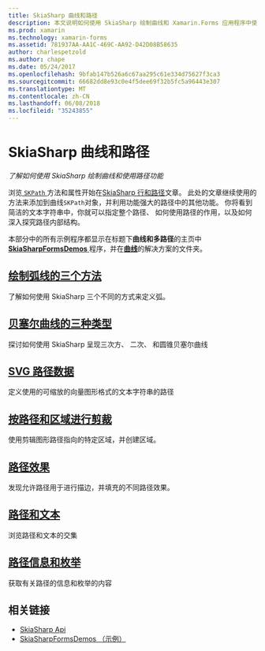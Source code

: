 ```yaml
---
title: SkiaSharp 曲线和路径
description: 本文说明如何使用 SkiaSharp 绘制曲线和 Xamarin.Forms 应用程序中使用路径功能，并演示这一替换示例代码。
ms.prod: xamarin
ms.technology: xamarin-forms
ms.assetid: 781937AA-AA1C-469C-AA92-D42D08B58635
author: charlespetzold
ms.author: chape
ms.date: 05/24/2017
ms.openlocfilehash: 9bfab147b526a6c67aa295c61e334d75627f3ca3
ms.sourcegitcommit: 66682dd8e93c0e4f5dee69f32b5fc5a96443e307
ms.translationtype: MT
ms.contentlocale: zh-CN
ms.lasthandoff: 06/08/2018
ms.locfileid: "35243855"
---
```

# <a name="skiasharp-curves-and-paths"></a>SkiaSharp 曲线和路径

_了解如何使用 SkiaSharp 绘制曲线和使用路径功能_

浏览[ `SKPath` ](https://developer.xamarin.com/api/type/SkiaSharp.SKPath/)方法和属性开始在[SkiaSharp 行和路径](~/xamarin-forms/user-interface/graphics/skiasharp/paths/index.md)文章。 此处的文章继续使用的方法来添加到曲线`SKPath`对象，并利用功能强大的路径中的其他功能。 你将看到简洁的文本字符串中，你就可以指定整个路径、 如何使用路径的作用，以及如何深入探究路径内部结构。

本部分中的所有示例程序都显示在标题下**曲线和多路径**的主页中[ **SkiaSharpFormsDemos** ](https://developer.xamarin.com/samples/xamarin-forms/SkiaSharpForms/Demos/)程序，并在[**曲线**](https://github.com/xamarin/xamarin-forms-samples/tree/master/SkiaSharpForms/Demos/Demos/SkiaSharpFormsDemos/Curves)的解决方案的文件夹。

## <a name="three-ways-to-draw-an-arcarcsmd"></a>[绘制弧线的三个方法](arcs.md)

了解如何使用 SkiaSharp 三个不同的方式来定义弧。

## <a name="three-types-of-bzier-curvesbeziersmd"></a>[贝塞尔曲线的三种类型](beziers.md)

探讨如何使用 SkiaSharp 呈现三次方、 二次、 和圆锥贝塞尔曲线

## <a name="svg-path-datapath-datamd"></a>[SVG 路径数据](path-data.md)

定义使用的可缩放的向量图形格式的文本字符串的路径

## <a name="clipping-with-paths-and-regionsclippingmd"></a>[按路径和区域进行剪裁](clipping.md)

使用剪辑图形路径指向的特定区域，并创建区域。

## <a name="path-effectseffectsmd"></a>[路径效果](effects.md)

发现允许路径用于进行描边，并填充的不同路径效果。

## <a name="paths-and-texttext-pathsmd"></a>[路径和文本](text-paths.md)

浏览路径和文本的交集

## <a name="path-information-and-enumerationinformationmd"></a>[路径信息和枚举](information.md)

获取有关路径的信息和枚举的内容


## <a name="related-links"></a>相关链接

- [SkiaSharp Api](https://developer.xamarin.com/api/root/SkiaSharp/)
- [SkiaSharpFormsDemos （示例）](https://developer.xamarin.com/samples/xamarin-forms/SkiaSharpForms/Demos/)
